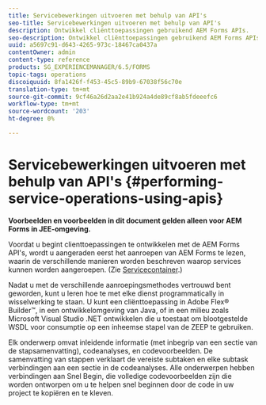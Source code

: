 ```yaml
---
title: Servicebewerkingen uitvoeren met behulp van API's
seo-title: Servicebewerkingen uitvoeren met behulp van API's
description: Ontwikkel cliënttoepassingen gebruikend AEM Forms APIs.
seo-description: Ontwikkel cliënttoepassingen gebruikend AEM Forms APIs.
uuid: a5697c91-d643-4265-973c-18467ca0437a
contentOwner: admin
content-type: reference
products: SG_EXPERIENCEMANAGER/6.5/FORMS
topic-tags: operations
discoiquuid: 8fa1426f-f453-45c5-89b9-67038f56c70e
translation-type: tm+mt
source-git-commit: 9cf46a26d2aa2e41b924a4de89cf8ab5fdeeefc6
workflow-type: tm+mt
source-wordcount: '203'
ht-degree: 0%

---
```



# Servicebewerkingen uitvoeren met behulp van API&#39;s {#performing-service-operations-using-apis}

**Voorbeelden en voorbeelden in dit document gelden alleen voor AEM Forms in JEE-omgeving.**

Voordat u begint clienttoepassingen te ontwikkelen met de AEM Forms API&#39;s, wordt u aangeraden eerst het aanroepen van AEM Forms te lezen, waarin de verschillende manieren worden beschreven waarop services kunnen worden aangeroepen. (Zie [Servicecontainer](/help/forms/developing/service-container.md#service-container).)

Nadat u met de verschillende aanroepingsmethodes vertrouwd bent geworden, kunt u leren hoe te met elke dienst programmatically in wisselwerking te staan. U kunt een cliënttoepassing in Adobe Flex® Builder™, in een ontwikkelomgeving van Java, of in een milieu zoals Microsoft Visual Studio .NET ontwikkelen die u toestaat om blootgestelde WSDL voor consumptie op een inheemse stapel van de ZEEP te gebruiken.

Elk onderwerp omvat inleidende informatie (met inbegrip van een sectie van de stapsamenvatting), codeanalyses, en codevoorbeelden. De samenvatting van stappen verklaart de vereiste subtaken en elke subtask verbindingen aan een sectie in de codeanalyses. Alle onderwerpen hebben verbindingen aan Snel Begin, die volledige codevoorbeelden zijn die worden ontworpen om u te helpen snel beginnen door de code in uw project te kopiëren en te kleven.
